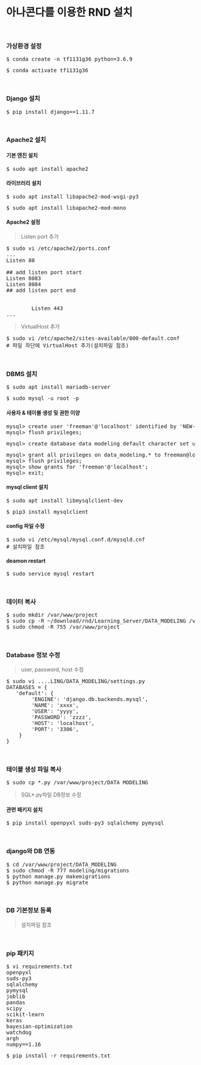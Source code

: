 # 아나콘다를 이용한 RND 설치
</br>

### 가상환경 설정
<pre>$ conda create -n tf1131g36 python=3.6.9</pre>
<pre>$ conda activate tf1131g36</pre>
</br>

### Django 설치
<pre>$ pip install django==1.11.7</pre>
</br>

### Apache2 설치
#### 기본 엔진 설치
<pre>$ sudo apt install apache2</pre>
#### 라이브러리 설치
<pre>$ sudo apt install libapache2-mod-wsgi-py3</pre>
<pre>$ sudo apt install libapache2-mod-mono</pre>
#### Apache2 설정
> Listen port 추가
<pre>$ sudo vi /etc/apache2/ports.conf
...
Listen 80

## add listen port start
Listen 8083
Listen 8084
## add listen port end

<IfModule ssl_module>
        Listen 443
... </pre>
> VirtualHost 추가
<pre>$ sudo vi /etc/apache2/sites-available/000-default.conf
# 파일 하단에 VirtualHost 추가(설치파일 참조)</pre>
</br>

### DBMS 설치
<pre>$ sudo apt install mariadb-server</pre>
<pre>$ sudo mysql -u root -p</pre>
#### 사용자 & 테이블 생성 및 권한 이양
<pre>mysql> create user 'freeman'@'localhost' identified by 'NEW-PASSWORD';
mysql> flush privileges;</pre>
<pre>mysql> create database data_modeling default character set utf8 collate utf8_general_ci;</pre>
<pre>mysql> grant all privileges on data_modeling.* to freeman@localhost;
mysql> flush privileges;
mysql> show grants for 'freeman'@'localhost';
mysql> exit;</pre>
#### mysql client 설치
<pre>$ sudo apt install libmysqlclient-dev</pre>
<pre>$ pip3 install mysqlclient</pre>
#### config 파일 수정
<pre>$ sudo vi /etc/mysql/mysql.conf.d/mysqld.cnf
# 설치파일 참조 </pre>
#### deamon restart
<pre>$ sudo service mysql restart</pre>
</br>

### 데이터 복사
<pre>$ sudo mkdir /var/www/project
$ sudo cp -R ~/download/rnd/Learning_Server/DATA_MODELING /var/www/project
$ sudo chmod -R 755 /var/www/project</pre>
</br>

### Database 정보 수정
> user, password, host 수정
<pre>$ sudo vi ....LING/DATA_MODELING/settings.py
DATABASES = {
   'default': {
        'ENGINE': 'django.db.backends.mysql',
        'NAME': 'xxxx',
        'USER': 'yyyy',
        'PASSWORD': 'zzzz',
        'HOST': 'localhost',
        'PORT': '3306',
    }
} </pre>
</br>

### 테이블 생성 파일 복사
<pre>$ sudo cp *.py /var/www/project/DATA_MODELING</pre>
> SQL*.py파일 DB정보 수정
#### 관련 패키지 설치
<pre>$ pip install openpyxl suds-py3 sqlalchemy pymysql</pre>
</br>

### django와 DB 연동
<pre>$ cd /var/www/project/DATA_MODELING
$ sudo chmod -R 777 modeling/migrations
$ python manage.py makemigrations
$ python manage.py migrate </pre>
</br>

### DB 기본정보 등록
> 설치파일 참조
</br>

### pip 패키지
<pre>$ vi requirements.txt
openpyxl
suds-py3
sqlalchemy
pymysql
joblib
pandas
scipy
scikit-learn
keras
bayesian-optimization
watchdog
argh
numpy==1.16</pre>
<pre>$ pip install -r requirements.txt</pre>
